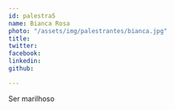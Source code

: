 ```yaml
---
id: palestra5
name: Bianca Rosa
photo: "/assets/img/palestrantes/bianca.jpg"
title:
twitter:
facebook:
linkedin:
github:

---
```


Ser marilhoso
